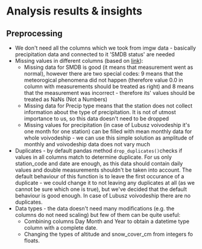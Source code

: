 # Analysis results & insights

## Preprocessing
- We don't need all the columns which we took from imgw data - basically precipitation data and connected to it 'SMDB status' are needed
- Missing values in different columns (based on [link](https://danepubliczne.imgw.pl/data/dane_pomiarowo_obserwacyjne/dane_meteorologiczne/Opis.txt)):
    - Missing data for SMDB is good (it means that measurement went as normal), however there are two special codes: 9 means that the meteorogical phenomena did not happen (therefore value 0.0 in column with measurements should be treated as right) and 8 means that the measurement was incorrect - therefore its' values should be treated as NaNs (Not a Numbers)
    - Missing data for Precip type means that the station does not collect information about the type of precipitation. It is not of utmost importance to us, so this data doesn't need to be dropped
    - Missing values for precipitation (in case of Lubusz voivodeship it's one month for one station) can be filled with mean monthly data for whole voivodeship - we can use this simple solution as amplitude of monthly and voivodeship data does not vary much
- Duplicates - by default pandas method `drop_duplicates()`checks if values in all columns match to determine duplicate. For us only station_code and date are enough, as this data should contain daily values and double measurements shouldn't be taken into account. The default behaviour of this function is to leave the first occurance of a duplicate - we could change it to not leaving any duplicates at all (as we cannot be sure which one is true), but we've decided that the default behaviour is good enough. In case of Lubusz voivodeship there are no duplicates.
- Data types - the data doesn't need many modifications (e.g. the columns do not need scaling) but few of them can be quite useful:
    - Combining columns Day Month and Year to obtain a datetime type column with a complete date.
    - Changing the types of altitude and snow_cover_cm from integers fo floats.



